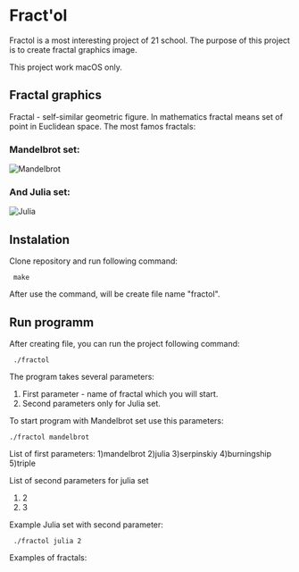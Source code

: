 # Fract'ol

 Fractol is a most interesting project of 21 school. The purpose of this project is to create fractal graphics image.

 This project work macOS only.
 
 ## Fractal graphics
 
 Fractal - self-similar geometric figure. In mathematics fractal means set of point in Euclidean space.
 The most famos fractals: 
 ### Mandelbrot set:

 ![Mandelbrot](https://github.com/Arnisfet/fract-ol/blob/master/images/Mandelbrot_set.gif?raw=true)

### And Julia set:

 ![Julia](https://github.com/Arnisfet/fract-ol/blob/master/images/Julia_set.gif?raw=true)

## Instalation
 
 Clone repository and run following command:

```
 make
```
 After use the command, will be create file name "fractol".

## Run programm

 After creating file, you can run the project following command:

```
 ./fractol
```
 The program takes several parameters:
 1) First parameter - name of fractal which you will start.
 2) Second parameters only for Julia set.

 To start program with Mandelbrot set use this parameters:
 ```
 ./fractol mandelbrot
```

 List of first parameters:
 1)mandelbrot
 2)julia
 3)serpinskiy
 4)burningship
 5)triple
 
 List of second parameters for julia set
 1) 2
 2) 3

 Example Julia set with second parameter:
```
 ./fractol julia 2
```

 Examples of fractals:
 